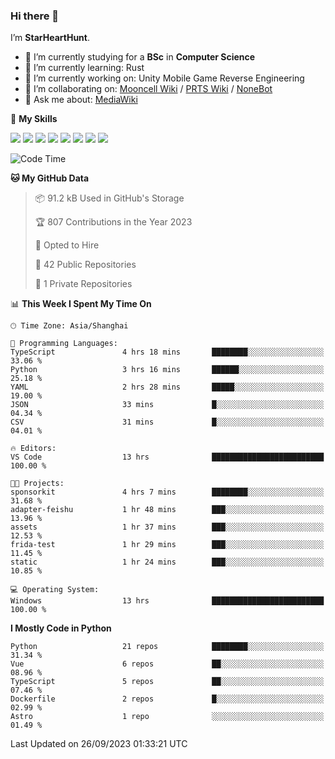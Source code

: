 ### Hi there 👋

I’m **StarHeartHunt**.

- 🏫 I’m currently studying for a **BSc** in **Computer Science**
- 🌱 I’m currently learning: Rust
- 🔭 I’m currently working on: Unity Mobile Game Reverse Engineering
- 👯 I’m collaborating on: [Mooncell Wiki](https://fgo.wiki/) / [PRTS Wiki](http://prts.wiki/) / [NoneBot](https://github.com/nonebot)
- 💬 Ask me about: [MediaWiki](https://www.mediawiki.org)

🌟 **My Skills**

![](https://img.shields.io/badge/-Python-3e74a2?style=flat-square&logo=Python&logoColor=fff)
![](https://img.shields.io/badge/-Node.js-339933?style=flat-square&logo=node.js&logoColor=fff)
![](https://img.shields.io/badge/-Vue-4fc08d?style=flat-square&logo=vue.js&logoColor=fff)
![](https://img.shields.io/badge/-React-2d98ce?style=flat-square&logo=React&logoColor=fff)
![](https://img.shields.io/badge/-TypeScript-3178C6?style=flat-square&logo=TypeScript&logoColor=fff)
![](https://img.shields.io/badge/-Docker-2496ED?style=flat-square&logo=Docker&logoColor=fff)
![](https://img.shields.io/badge/-Linux-000000?style=flat-square&logo=Linux&logoColor=fff)
![](https://img.shields.io/badge/-Dotnet-512bd4?style=flat-square&logo=.net&logoColor=fff)

<!--START_SECTION:waka-->
![Code Time](http://img.shields.io/badge/Code%20Time-655%20hrs%205%20mins-blue)

**🐱 My GitHub Data** 

> 📦 91.2 kB Used in GitHub's Storage 
 > 
> 🏆 807 Contributions in the Year 2023
 > 
> 💼 Opted to Hire
 > 
> 📜 42 Public Repositories 
 > 
> 🔑 1 Private Repositories 
 > 
📊 **This Week I Spent My Time On** 

```text
🕑︎ Time Zone: Asia/Shanghai

💬 Programming Languages: 
TypeScript               4 hrs 18 mins       ████████░░░░░░░░░░░░░░░░░   33.06 % 
Python                   3 hrs 16 mins       ██████░░░░░░░░░░░░░░░░░░░   25.18 % 
YAML                     2 hrs 28 mins       █████░░░░░░░░░░░░░░░░░░░░   19.00 % 
JSON                     33 mins             █░░░░░░░░░░░░░░░░░░░░░░░░   04.34 % 
CSV                      31 mins             █░░░░░░░░░░░░░░░░░░░░░░░░   04.01 % 

🔥 Editors: 
VS Code                  13 hrs              █████████████████████████   100.00 % 

🐱‍💻 Projects: 
sponsorkit               4 hrs 7 mins        ████████░░░░░░░░░░░░░░░░░   31.68 % 
adapter-feishu           1 hr 48 mins        ███░░░░░░░░░░░░░░░░░░░░░░   13.96 % 
assets                   1 hr 37 mins        ███░░░░░░░░░░░░░░░░░░░░░░   12.53 % 
frida-test               1 hr 29 mins        ███░░░░░░░░░░░░░░░░░░░░░░   11.45 % 
static                   1 hr 24 mins        ███░░░░░░░░░░░░░░░░░░░░░░   10.85 % 

💻 Operating System: 
Windows                  13 hrs              █████████████████████████   100.00 % 
```

**I Mostly Code in Python** 

```text
Python                   21 repos            ████████░░░░░░░░░░░░░░░░░   31.34 % 
Vue                      6 repos             ██░░░░░░░░░░░░░░░░░░░░░░░   08.96 % 
TypeScript               5 repos             ██░░░░░░░░░░░░░░░░░░░░░░░   07.46 % 
Dockerfile               2 repos             █░░░░░░░░░░░░░░░░░░░░░░░░   02.99 % 
Astro                    1 repo              ░░░░░░░░░░░░░░░░░░░░░░░░░   01.49 % 
```




 Last Updated on 26/09/2023 01:33:21 UTC
<!--END_SECTION:waka-->
